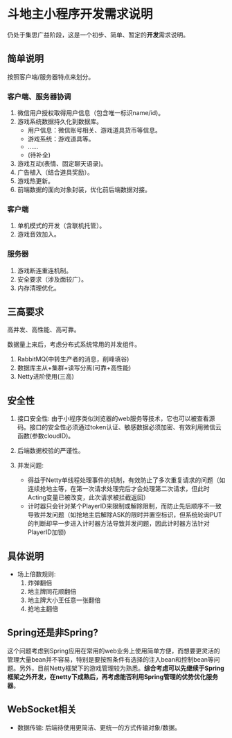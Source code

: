 # 斗地主小程序开发需求说明

仍处于集思广益阶段，这是一个初步、简单、暂定的**开发**需求说明。

## 简单说明

按照客户端/服务器特点来划分。

### 客户端、服务器协调

1. 微信用户授权取得用户信息（包含唯一标识name/id)。
2. 游戏系统数据持久化到数据库。
    - 用户信息：微信账号相关、游戏道具货币等信息。
    - 游戏系统：游戏道具等。
    - ......
    - (待补全)
3. 游戏互动(表情、固定聊天语录)。
4. 广告植入（结合道具奖励）。
5. 游戏热更新。
6. 前端数据的面向对象封装，优化前后端数据对接。

### 客户端

1. 单机模式的开发（含联机托管）。
2. 游戏音效加入。

### 服务器

1. 游戏断连重连机制。
2. 安全要求（涉及面较广）。
3. 内存清理优化。

## 三高要求

高并发、高性能、高可靠。

数据量上来后，考虑分布式系统常用的并发组件。

1. RabbitMQ(中转生产者的消息，削峰填谷)
2. 数据库主从+集群+读写分离(可靠+高性能)
3. Netty进阶使用(三高)

## 安全性

1. 接口安全性:
由于小程序类似浏览器的web服务等技术，它也可以被查看源码。接口的安全性必须通过token认证、敏感数据必须加密、有效利用微信云函数(参数cloudID)。

2. 后端数据校验的严谨性。

3. 并发问题:

   - 得益于Netty单线程处理事件的机制，有效防止了多次重复请求的问题（如连续抢地主等，在第一次请求处理完后才会处理第二次请求，但此时Acting变量已被改变，此次请求被拦截返回）
   - 计时器只会针对某个PlayerID来限制或解除限制，而防止先后顺序不一致导致并发问题（如抢地主后解除ASK的限时并置空标识，但系统轮询PUT的判断却早一步进入计时器方法导致并发问题，因此计时器方法针对PlayerID加锁)

## 具体说明

- 场上倍数规则:
    1. 炸弹翻倍
    2. 地主牌同花顺翻倍
    3. 地主牌大小王任意一张翻倍
    4. 抢地主翻倍

## Spring还是非Spring?

这个问题考虑到Spring应用在常用的web业务上使用简单方便，而想要更灵活的管理大量bean并不容易，特别是要按照条件有选择的注入bean和控制bean等问题。另外，目前Netty框架下的游戏管理较为熟悉。**综合考虑可以先继续于Spring框架之外开发，在netty下成熟后，再考虑能否利用Spring管理的优势优化服务器**。

## WebSocket相关

- 数据传输: 后端待使用更简洁、更统一的方式传输对象/数据。

